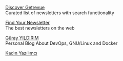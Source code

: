 <p>
<a href="https://discover.getrevue.co/">Discover Getrevue</a>
<br>Curated list of newsletters with search functionality 
</p> 
<p>
<a href="https://findnewsletters.com/">Find Your Newsletter</a>
<br>The best newsletters on the web
</p> 
<p>
<a href="https://www.gurayyildirim.com.tr/">Güray YILDIRIM</a>
<br>Personal Blog About DevOps, GNU/Linux and Docker  
</p> 
<p>
<a href="https://www.kadinyazilimci.com/">Kadın Yazılımcı</a>
</p> 
